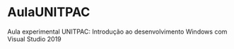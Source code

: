 # AulaUNITPAC
Aula experimental UNITPAC: Introdução ao desenvolvimento Windows com Visual Studio 2019
